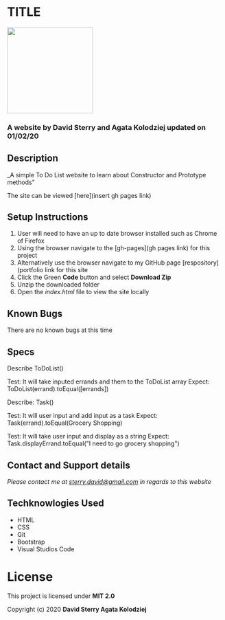 # TITLE 
<img src="https://github.com/Dave-Sterry.png" width="200px" height="auto">

### A website by David Sterry and Agata Kolodziej updated on 01/02/20

## Description

_A simple To Do List website to learn about Constructor and Prototype methods"

The site can be viewed [here](insert gh pages link)

## Setup Instructions
1. User will need to have an up to date browser installed such as Chrome of Firefox
2. Using the browser navigate to the [gh-pages](gh pages link) for this project
2. Alternatively use the browser navigate to my GitHub page [respository](portfolio link for this site
3. Click the Green **Code** button and select **Download Zip**
4. Unzip the downloaded folder
5. Open the _index.html_ file to view the site locally

## Known Bugs
There are no known bugs at this time

## Specs
Describe ToDoList()

Test: It will take inputed errands  and them to the ToDoList array
Expect: ToDoList(errand).toEqual([errands])

Describe: Task()

Test: It will user input and add input as a task 
Expect: Task(errand).toEqual(Grocery Shopping)

Test: It will take user input and display as a string
Expect: Task.displayErrand.toEqual("I need to go grocery shopping")




## Contact and Support details

_Please contact me at sterry.david@gmail.com in regards to this website_

## Techknowlogies Used

* HTML
* CSS
* Git
* Bootstrap
* Visual Studios Code

# License

This project is licensed under **MIT 2.0**

Copyright (c) 2020 **David Sterry Agata Kolodziej**